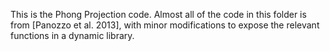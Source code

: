 This is the Phong Projection code. Almost all of the code in this folder is from [Panozzo et al. 2013], with minor modifications to expose the relevant functions in a dynamic library.
